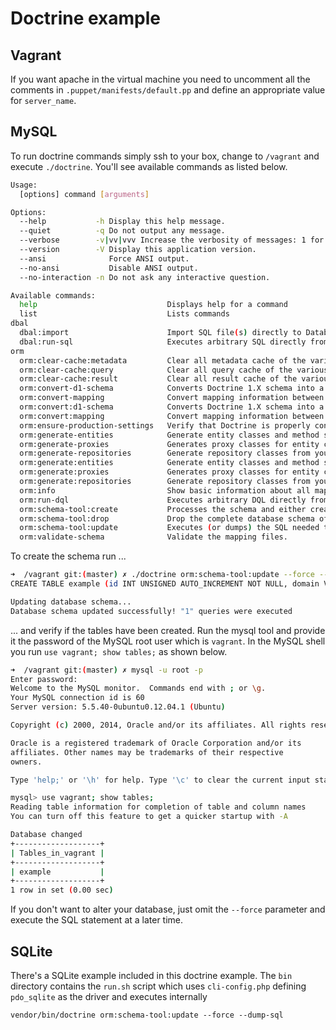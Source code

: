Doctrine example
================

Vagrant
-------

If you want apache in the virtual machine you need to uncomment all the comments in `.puppet/manifests/default.pp` and define an appropriate value for `server_name`.


MySQL
-----

To run doctrine commands simply ssh to your box, change to `/vagrant` and execute `./doctrine`. You'll see available commands as listed below.

```bash
Usage:
  [options] command [arguments]

Options:
  --help           -h Display this help message.
  --quiet          -q Do not output any message.
  --verbose        -v|vv|vvv Increase the verbosity of messages: 1 for normal output, 2 for more verbose output and 3 for debug.
  --version        -V Display this application version.
  --ansi              Force ANSI output.
  --no-ansi           Disable ANSI output.
  --no-interaction -n Do not ask any interactive question.

Available commands:
  help                             Displays help for a command
  list                             Lists commands
dbal
  dbal:import                      Import SQL file(s) directly to Database.
  dbal:run-sql                     Executes arbitrary SQL directly from the command line.
orm
  orm:clear-cache:metadata         Clear all metadata cache of the various cache drivers.
  orm:clear-cache:query            Clear all query cache of the various cache drivers.
  orm:clear-cache:result           Clear all result cache of the various cache drivers.
  orm:convert-d1-schema            Converts Doctrine 1.X schema into a Doctrine 2.X schema.
  orm:convert-mapping              Convert mapping information between supported formats.
  orm:convert:d1-schema            Converts Doctrine 1.X schema into a Doctrine 2.X schema.
  orm:convert:mapping              Convert mapping information between supported formats.
  orm:ensure-production-settings   Verify that Doctrine is properly configured for a production environment.
  orm:generate-entities            Generate entity classes and method stubs from your mapping information.
  orm:generate-proxies             Generates proxy classes for entity classes.
  orm:generate-repositories        Generate repository classes from your mapping information.
  orm:generate:entities            Generate entity classes and method stubs from your mapping information.
  orm:generate:proxies             Generates proxy classes for entity classes.
  orm:generate:repositories        Generate repository classes from your mapping information.
  orm:info                         Show basic information about all mapped entities
  orm:run-dql                      Executes arbitrary DQL directly from the command line.
  orm:schema-tool:create           Processes the schema and either create it directly on EntityManager Storage Connection or generate the SQL output.
  orm:schema-tool:drop             Drop the complete database schema of EntityManager Storage Connection or generate the corresponding SQL output.
  orm:schema-tool:update           Executes (or dumps) the SQL needed to update the database schema to match the current mapping metadata.
  orm:validate-schema              Validate the mapping files.
```

To create the schema run ...

```bash
➜  /vagrant git:(master) ✗ ./doctrine orm:schema-tool:update --force --dump-sql
CREATE TABLE example (id INT UNSIGNED AUTO_INCREMENT NOT NULL, domain VARCHAR(255) NOT NULL, email VARCHAR(255) NOT NULL, PRIMARY KEY(id)) DEFAULT CHARACTER SET utf8 COLLATE utf8_unicode_ci ENGINE = InnoDB;

Updating database schema...
Database schema updated successfully! "1" queries were executed
```

... and verify if the tables have been created. Run the mysql tool and provide it the password of the MySQL root user which is `vagrant`. In the MySQL shell you run `use vagrant; show tables;` as shown below.

```bash
➜  /vagrant git:(master) ✗ mysql -u root -p
Enter password:
Welcome to the MySQL monitor.  Commands end with ; or \g.
Your MySQL connection id is 60
Server version: 5.5.40-0ubuntu0.12.04.1 (Ubuntu)

Copyright (c) 2000, 2014, Oracle and/or its affiliates. All rights reserved.

Oracle is a registered trademark of Oracle Corporation and/or its
affiliates. Other names may be trademarks of their respective
owners.

Type 'help;' or '\h' for help. Type '\c' to clear the current input statement.

mysql> use vagrant; show tables;
Reading table information for completion of table and column names
You can turn off this feature to get a quicker startup with -A

Database changed
+-------------------+
| Tables_in_vagrant |
+-------------------+
| example           |
+-------------------+
1 row in set (0.00 sec)
```

If you don't want to alter your database, just omit the `--force` parameter and execute the SQL statement at a later time.

SQLite
------

There's a SQLite example included in this doctrine example. The `bin` directory contains the `run.sh` script which uses `cli-config.php` defining `pdo_sqlite` as the driver and executes internally

```
vendor/bin/doctrine orm:schema-tool:update --force --dump-sql
```
